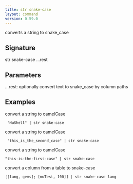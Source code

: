 ```yaml
---
title: str snake-case
layout: command
version: 0.59.0
---
```


converts a string to snake_case

## Signature

str snake-case ...rest

## Parameters

  ...rest: optionally convert text to snake_case by column paths

## Examples

convert a string to camelCase
```shell
 "NuShell" | str snake-case
```

convert a string to camelCase
```shell
 "this_is_the_second_case" | str snake-case
```

convert a string to camelCase
```shell
"this-is-the-first-case" | str snake-case
```

convert a column from a table to snake-case
```shell
[[lang, gems]; [nuTest, 100]] | str snake-case lang
```

